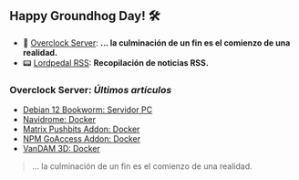 ## Happy Groundhog Day! 🛠️

- 🤖 [Overclock Server](https://lordpedal.github.io/ "Overclock Server"): **... la culminación de un fin es el comienzo de una realidad.**
- 📟 [Lordpedal RSS](https://lordpedal.github.io/lordpedal "Lordpedal RSS"): **Recopilación de noticias RSS.**

### Overclock Server: *Últimos artículos*

- [Debian 12 Bookworm: Servidor PC](https://lordpedal.github.io/gnu/linux/debian-12-servidor/)
- [Navidrome: Docker](https://lordpedal.github.io/gnu/linux/docker/navidrome-docker/)
- [Matrix Pushbits Addon: Docker](https://lordpedal.github.io/gnu/linux/docker/pushbits-docker/)
- [NPM GoAccess Addon: Docker](https://lordpedal.github.io/gnu/linux/docker/npmgo-docker/)
- [VanDAM 3D: Docker](https://lordpedal.github.io/gnu/linux/docker/vandam-docker/)

> ... la culminación de un fin es el comienzo de una realidad.
